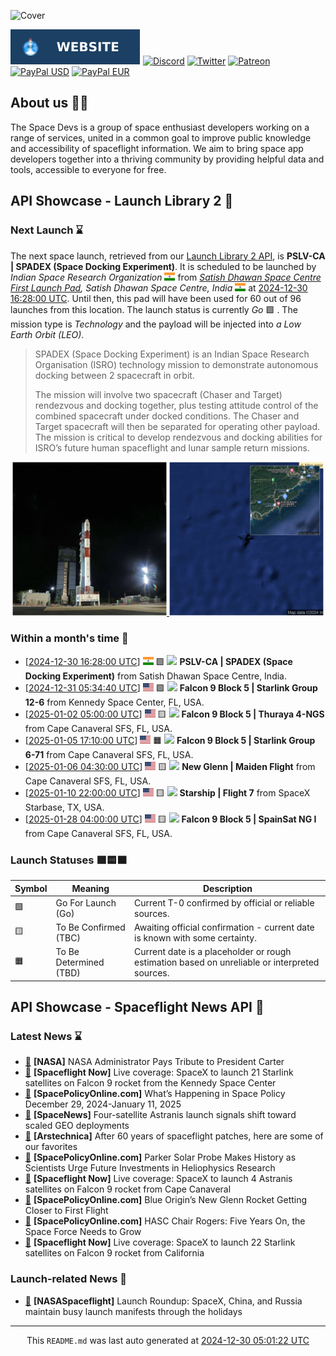 ![Cover](https://raw.githubusercontent.com/TheSpaceDevs/Tutorials/main/assets/tsd_cover.png)


[![Website](https://raw.githubusercontent.com/TheSpaceDevs/Tutorials/e36b2c250ce7fcd4a801c1ed6cb1f9f9d031696b/assets/badge_tsd_website.svg)](https://thespacedevs.com/)
[![Discord](https://img.shields.io/badge/Discord-%237289DA.svg?style=for-the-badge&logo=discord&logoColor=white)](https://discord.gg/p7ntkNA)
[![Twitter](https://img.shields.io/badge/Twitter-%231DA1F2.svg?style=for-the-badge&logo=Twitter&logoColor=white)](https://twitter.com/TheSpaceDevs)
[![Patreon](https://img.shields.io/badge/Patreon-F96854?style=for-the-badge&logo=patreon&logoColor=white)](https://www.patreon.com/TheSpaceDevs)
[![PayPal USD](https://img.shields.io/badge/PayPal-00457C?style=for-the-badge&logo=paypal&logoColor=white&label=USD)](https://www.paypal.com/donate/?hosted_button_id=UCPX4EL6E9JFA)
[![PayPal EUR](https://img.shields.io/badge/PayPal-00457C?style=for-the-badge&logo=paypal&logoColor=white&label=EUR)](https://www.paypal.com/donate/?hosted_button_id=5S7MGGWJJBHL6)

## About us 🧑‍🚀
The Space Devs is a group of space enthusiast developers working on a range of
services, united in a common goal to improve public knowledge and accessibility
of spaceflight information. We aim to bring space app developers together into a
thriving community by providing helpful data and tools, accessible to everyone
for free.

## API Showcase - Launch Library 2 🚀

### Next Launch ⌛
The next space launch, retrieved from our
<a href="https://thespacedevs.com/llapi">Launch Library 2 API</a>, is
**PSLV-CA | SPADEX (Space Docking Experiment)**. It is scheduled to be launched by *Indian Space Research Organization*
<img width="17" src="https://raw.githubusercontent.com/lipis/flag-icons/main/flags/4x3/in.svg" />
from *<a href="https://en.wikipedia.org/wiki/Satish_Dhawan_Space_Centre_First_Launch_Pad">Satish Dhawan Space Centre First Launch Pad</a>, Satish Dhawan Space Centre, India*
<img width="17" src="https://raw.githubusercontent.com/lipis/flag-icons/main/flags/4x3/in.svg" />
at <a href="https://www.timeanddate.com/worldclock/fixedtime.html?iso=20241230T162800">2024-12-30 16:28:00 UTC</a>.  Until
then, this pad will have been used for 60
out of 96 launches from this location. The launch status is currently
*Go* 🟩 . The mission type is
*Technology* and the payload will be injected
into *a Low Earth Orbit
(LEO)*.
<br>
<blockquote>
  SPADEX (Space Docking Experiment) is an Indian Space Research Organisation (ISRO) technology mission to demonstrate autonomous docking between 2 spacecraft in orbit.

The mission will involve two spacecraft (Chaser and Target) rendezvous and docking together, plus testing attitude control of the combined spacecraft under docked conditions. The Chaser and Target spacecraft will then be separated for operating other payload. The mission is critical to develop rendezvous and docking abilities for ISRO’s future human spaceflight and lunar sample return missions.
</blockquote>

<p float="left" align="center">
  <a href="https://en.wikipedia.org/wiki/Polar_Satellite_Launch_Vehicle" >
    <img alt="launch-image" width="49%" src="profile/cache/launch_image.png" />
  </a>
  <a href="https://www.google.com/maps?q=13.733,80.235" >
    <img alt="pad-location" width="49%" src="profile/cache/new_pad_image.png"  />
  </a>
</p>

### Within a month's time 📅
- \[<a href="https://www.timeanddate.com/worldclock/fixedtime.html?iso=20241230T162800">2024-12-30 16:28:00 UTC</a>\]  <img width="17" src="https://raw.githubusercontent.com/lipis/flag-icons/main/flags/4x3/in.svg" /> 🟩  <a href="https://www.google.com/calendar/render?action=TEMPLATE&text=PSLV-CA | SPADEX (Space Docking Experiment)&location=Satish Dhawan Space Centre, India&dates=20241230T162800Z%2F20241230T162800Z"><img border="0" width="15" src="https://upload.wikimedia.org/wikipedia/commons/a/a5/Google_Calendar_icon_%282020%29.svg"></a> **PSLV-CA | SPADEX (Space Docking Experiment)** from Satish Dhawan Space Centre, India.
- \[<a href="https://www.timeanddate.com/worldclock/fixedtime.html?iso=20241231T053440">2024-12-31 05:34:40 UTC</a>\]  <img width="17" src="https://raw.githubusercontent.com/lipis/flag-icons/main/flags/4x3/us.svg" /> 🟩  <a href="https://www.google.com/calendar/render?action=TEMPLATE&text=Falcon 9 Block 5 | Starlink Group 12-6&location=Kennedy Space Center, FL, USA&dates=20241231T053440Z%2F20241231T062800Z"><img border="0" width="15" src="https://upload.wikimedia.org/wikipedia/commons/a/a5/Google_Calendar_icon_%282020%29.svg"></a> **Falcon 9 Block 5 | Starlink Group 12-6** from Kennedy Space Center, FL, USA.
- \[<a href="https://www.timeanddate.com/worldclock/fixedtime.html?iso=20250102T050000">2025-01-02 05:00:00 UTC</a>\]  <img width="17" src="https://raw.githubusercontent.com/lipis/flag-icons/main/flags/4x3/us.svg" /> 🟨  <a href="https://www.google.com/calendar/render?action=TEMPLATE&text=Falcon 9 Block 5 | Thuraya 4-NGS&location=Cape Canaveral SFS, FL, USA&dates=20250102T050000Z%2F20250102T065300Z"><img border="0" width="15" src="https://upload.wikimedia.org/wikipedia/commons/a/a5/Google_Calendar_icon_%282020%29.svg"></a> **Falcon 9 Block 5 | Thuraya 4-NGS** from Cape Canaveral SFS, FL, USA.
- \[<a href="https://www.timeanddate.com/worldclock/fixedtime.html?iso=20250105T171000">2025-01-05 17:10:00 UTC</a>\]  <img width="17" src="https://raw.githubusercontent.com/lipis/flag-icons/main/flags/4x3/us.svg" /> 🟧  <a href="https://www.google.com/calendar/render?action=TEMPLATE&text=Falcon 9 Block 5 | Starlink Group 6-71&location=Cape Canaveral SFS, FL, USA&dates=20250105T171000Z%2F20250105T214100Z"><img border="0" width="15" src="https://upload.wikimedia.org/wikipedia/commons/a/a5/Google_Calendar_icon_%282020%29.svg"></a> **Falcon 9 Block 5 | Starlink Group 6-71** from Cape Canaveral SFS, FL, USA.
- \[<a href="https://www.timeanddate.com/worldclock/fixedtime.html?iso=20250106T043000">2025-01-06 04:30:00 UTC</a>\]  <img width="17" src="https://raw.githubusercontent.com/lipis/flag-icons/main/flags/4x3/us.svg" /> 🟨  <a href="https://www.google.com/calendar/render?action=TEMPLATE&text=New Glenn | Maiden Flight&location=Cape Canaveral SFS, FL, USA&dates=20250106T043000Z%2F20250106T074500Z"><img border="0" width="15" src="https://upload.wikimedia.org/wikipedia/commons/a/a5/Google_Calendar_icon_%282020%29.svg"></a> **New Glenn | Maiden Flight** from Cape Canaveral SFS, FL, USA.
- \[<a href="https://www.timeanddate.com/worldclock/fixedtime.html?iso=20250110T220000">2025-01-10 22:00:00 UTC</a>\]  <img width="17" src="https://raw.githubusercontent.com/lipis/flag-icons/main/flags/4x3/us.svg" /> 🟨  <a href="https://www.google.com/calendar/render?action=TEMPLATE&text=Starship | Flight 7&location=SpaceX Starbase, TX, USA&dates=20250110T220000Z%2F20250110T233700Z"><img border="0" width="15" src="https://upload.wikimedia.org/wikipedia/commons/a/a5/Google_Calendar_icon_%282020%29.svg"></a> **Starship | Flight 7** from SpaceX Starbase, TX, USA.
- \[<a href="https://www.timeanddate.com/worldclock/fixedtime.html?iso=20250128T040000">2025-01-28 04:00:00 UTC</a>\]  <img width="17" src="https://raw.githubusercontent.com/lipis/flag-icons/main/flags/4x3/us.svg" /> 🟨  <a href="https://www.google.com/calendar/render?action=TEMPLATE&text=Falcon 9 Block 5 | SpainSat NG I&location=Cape Canaveral SFS, FL, USA&dates=20250128T040000Z%2F20250128T040000Z"><img border="0" width="15" src="https://upload.wikimedia.org/wikipedia/commons/a/a5/Google_Calendar_icon_%282020%29.svg"></a> **Falcon 9 Block 5 | SpainSat NG I** from Cape Canaveral SFS, FL, USA.


### Launch Statuses 🟩🟨🟧
<p align="center">
    <table class="tg">
    <thead>
      <tr>
        <th class="tg-0pky">Symbol</th>
        <th class="tg-0pky">Meaning</th>
        <th class="tg-0pky">Description</th>
      </tr>
    </thead>
    <tbody>
      <tr>
        <td class="tg-0pky">🟩</td>
        <td class="tg-0pky">Go For Launch (Go)</td>
        <td class="tg-0pky">Current T-0 confirmed by official or reliable sources.</td>
      </tr>
      <tr>
        <td class="tg-0pky">🟨</td>
        <td class="tg-0pky">To Be Confirmed (TBC)</td>
        <td class="tg-0pky">Awaiting official confirmation - current date is known with some certainty.</td>
      </tr>
      <tr>
        <td class="tg-0pky">🟧</td>
        <td class="tg-0pky">To Be Determined (TBD)</td>
        <td class="tg-0pky">Current date is a placeholder or rough estimation based on unreliable or interpreted sources.</td>
      </tr>
    </tbody>
    </table>
</p>

## API Showcase - Spaceflight News API 📰

### Latest News ⌛
- <a href="https://www.nasa.gov/news-release/nasa-administrator-pays-tribute-to-president-carter/" >🔗</a> **[NASA]** NASA Administrator Pays Tribute to President Carter
- <a href="https://spaceflightnow.com/2024/12/29/live-coverage-spacex-to-launch-21-starlink-satellites-on-falcon-9-rocket-from-the-kennedy-space-center/" >🔗</a> **[Spaceflight Now]** Live coverage: SpaceX to launch 21 Starlink satellites on Falcon 9 rocket from the Kennedy Space Center
- <a href="https://spacepolicyonline.com/news/whats-happening-in-space-policy-december-29-2024-january-11-2025/" >🔗</a> **[SpacePolicyOnline.com]** What’s Happening in Space Policy December 29, 2024-January 11, 2025
- <a href="https://spacenews.com/four-satellite-astranis-launch-signals-shift-toward-scaled-geo-deployments/" >🔗</a> **[SpaceNews]** Four-satellite Astranis launch signals shift toward scaled GEO deployments
- <a href="https://arstechnica.com/space/2024/12/after-60-years-of-spaceflight-patches-here-are-some-of-our-favorites/" >🔗</a> **[Arstechnica]** After 60 years of spaceflight patches, here are some of our favorites
- <a href="https://spacepolicyonline.com/news/parker-solar-probe-makes-history-as-scientists-urge-future-investments-in-heliophysics-research/" >🔗</a> **[SpacePolicyOnline.com]** Parker Solar Probe Makes History as Scientists Urge Future Investments in Heliophysics Research
- <a href="https://spaceflightnow.com/2024/12/29/live-coverage-spacex-to-launch-4-astranis-satellites-on-falcon-9-rocket-from-cape-canaveral/" >🔗</a> **[Spaceflight Now]** Live coverage: SpaceX to launch 4 Astranis satellites on Falcon 9 rocket from Cape Canaveral
- <a href="https://spacepolicyonline.com/news/blue-origins-new-glenn-rocket-getting-closer-to-first-flight/" >🔗</a> **[SpacePolicyOnline.com]** Blue Origin’s New Glenn Rocket Getting Closer to First Flight
- <a href="https://spacepolicyonline.com/news/hasc-chair-rogers-five-years-on-the-space-force-needs-to-grow/" >🔗</a> **[SpacePolicyOnline.com]** HASC Chair Rogers: Five Years On, the Space Force Needs to Grow
- <a href="https://spaceflightnow.com/2024/12/28/live-coverage-spacex-to-launch-22-starlink-satellites-on-falcon-9-rocket-from-california-2/" >🔗</a> **[Spaceflight Now]** Live coverage: SpaceX to launch 22 Starlink satellites on Falcon 9 rocket from California


### Launch-related News 🚀

- <a href="https://www.nasaspaceflight.com/2024/12/launch-roundup-122324/" >🔗</a> **[NASASpaceflight]** Launch Roundup: SpaceX, China, and Russia maintain busy launch manifests through the holidays


<hr>
  <div align="center">
  This <code>README.md</code> was last auto generated at <a href="https://www.timeanddate.com/worldclock/fixedtime.html?iso=20241230T050122">2024-12-30 05:01:22 UTC</a>
  <br>
  <!-- <a href="https://medium.com/@g.h.garrett" target="_blank">Learn to add space launches to your profile here!</a> -->
</div>